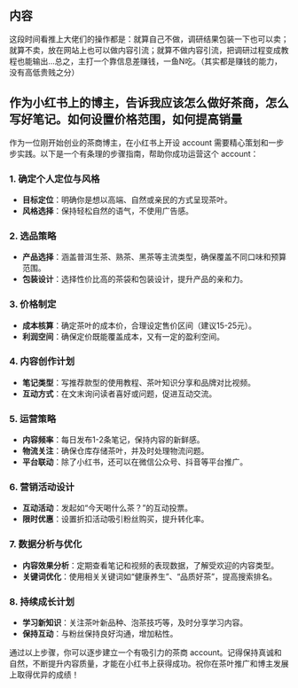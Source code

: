 ## 内容
这段时间看推上大佬们的操作都是：就算自己不做，调研结果包装一下也可以卖；就算不卖，放在网站上也可以做内容引流；就算不做内容引流，把调研过程变成教程也能输出...总之，主打一个靠信息差赚钱，一鱼N吃。（其实都是赚钱的能力，没有高低贵贱之分）

## 作为小红书上的博主，告诉我应该怎么做好茶商，怎么写好笔记。如何设置价格范围，如何提高销量

作为一位刚开始创业的茶商博主，在小红书上开设 account 需要精心策划和一步步实践。以下是一个有条理的步骤指南，帮助你成功运营这个 account：

### 1. **确定个人定位与风格**
   - **目标定位**：明确你是想以高端、自然或亲民的方式呈现茶叶。
   - **风格选择**：保持轻松自然的语气，不使用广告感。

### 2. **选品策略**
   - **产品选择**：涵盖普洱生茶、熟茶、黑茶等主流类型，确保覆盖不同口味和预算范围。
   - **包装设计**：选择性价比高的茶袋和包装设计，提升产品的亲和力。

### 3. **价格制定**
   - **成本核算**：确定茶叶的成本价，合理设定售价区间（建议15-25元）。
   - **利润空间**：确保定价既能覆盖成本，又有一定的盈利空间。

### 4. **内容创作计划**
   - **笔记类型**：写推荐款型的使用教程、茶叶知识分享和品牌对比视频。
   - **互动方式**：在文末询问读者喜好或问题，促进互动交流。

### 5. **运营策略**
   - **内容频率**：每日发布1-2条笔记，保持内容的新鲜感。
   - **物流关注**：确保仓库存储茶叶，并及时处理物流问题。
   - **平台联动**：除了小红书，还可以在微信公众号、抖音等平台推广。

### 6. **营销活动设计**
   - **互动活动**：发起如“今天喝什么茶？”的互动投票。
   - **限时优惠**：设置折扣活动吸引粉丝购买，提升转化率。

### 7. **数据分析与优化**
   - **内容效果分析**：定期查看笔记和视频的表现数据，了解受欢迎的内容类型。
   - **关键词优化**：使用相关关键词如“健康养生”、“品质好茶”，提高搜索排名。

### 8. **持续成长计划**
   - **学习新知识**：关注茶叶新品种、泡茶技巧等，及时分享学习内容。
   - **保持互动**：与粉丝保持良好沟通，增加粘性。

通过以上步骤，你可以逐步建立一个有吸引力的茶商 account。记得保持真诚和自然，不断提升内容质量，才能在小红书上获得成功。祝你在茶叶推广和博主发展上取得优异的成绩！